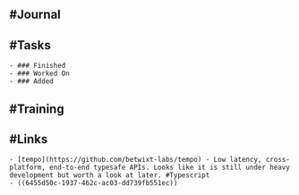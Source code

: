 ## #Journal
## #Tasks
	- ### Finished
	- ### Worked On
	- ### Added
## #Training
## #Links
	- [tempo](https://github.com/betwixt-labs/tempo) - Low latency, cross-platform, end-to-end typesafe APIs. Looks like it is still under heavy development but worth a look at later. #Typescript
	- ((6455d50c-1937-462c-ac03-dd739fb551ec))